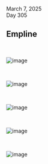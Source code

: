 March 7, 2025<br>
Day 305<br>

<h2>Empline</h2>

<br>

![image](https://github.com/user-attachments/assets/25f1f383-3159-46bd-9edb-156c4e4db4c8)


<br>

![image](https://github.com/user-attachments/assets/fd76ed04-d61a-4489-ac5a-e667ecdbeadc)

<br>

![image](https://github.com/user-attachments/assets/3742702c-509d-465b-a7d4-f7d3a51f805f)

<br>

![image](https://github.com/user-attachments/assets/17963b37-2f0c-4438-9760-2012fd89e1e9)

<br>

![image](https://github.com/user-attachments/assets/214dcfea-cae8-4abd-8fea-852efc9c0e0e)



